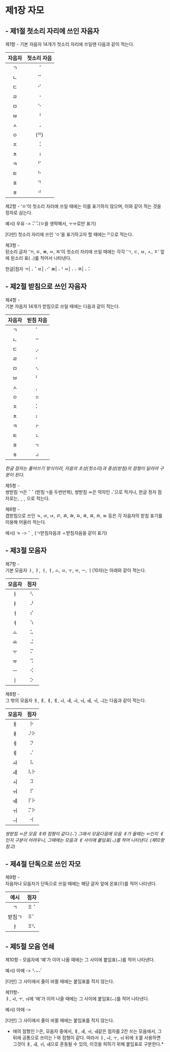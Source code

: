 # 제1장 자모

## - 제1절 첫소리 자리에 쓰인 자음자
제1항 - 
기본 자음자 14개가 첫소리 자리에 쓰일땐 다음과 같이 적는다.

자음자|첫소리 자음
:---:|:---:
ㄱ|⠈
ㄴ|⠉
ㄷ|⠊
ㄹ|⠐
ㅁ|⠑
ㅂ|⠘
ㅅ|⠠
ㅇ|(⠛)
ㅈ|⠨
ㅊ|⠰
ㅋ|⠋
ㅌ|⠓
ㅍ|⠙
ㅎ|⠚


제2항 -
‘ㅇ’이 첫소리 자리에 쓰일 때에는 이를 표기하지 않으며, 이와 같이 적는 것을 정자로 삼는다. 

예시) 우유 -> ⠍⠩(ㅇ을 생략해서, ㅜㅠ로만 표기)

[다만] 첫소리 자리에 쓰인 ‘ㅇ’을 표기하고자 할 때에는 ⠛으로 적는다.


제3항 -  
된소리 글자 ‘ㄲ, ㄸ, ㅃ, ㅆ, ㅉ’이 첫소리 자리에 쓰일 때에는 각각 ‘ㄱ, ㄷ, ㅂ, ㅅ, ㅈ’ 앞에 된소리 표(⠠)를 적어서 나타낸다.

한글|점자
ㄲ|⠠⠈
ㄸ|⠠⠊
ㅃ|⠠⠘
ㅆ|⠠⠠
ㅉ|⠠⠨


## - 제2절 받침으로 쓰인 자음자 
제4항 -  
기본 자음자 14개가 받침으로 쓰일 때에는 다음과 같이 적는다.

자음자|빋침 자음
:---:|:---:
ㄱ|⠁
ㄴ|⠒
ㄷ|⡠	
ㄹ|⠂
ㅁ|⠢
ㅂ|⠃
ㅅ|⡀
ㅇ|⠶
ㅈ|⠅
ㅊ|⠆
ㅋ|⠖
ㅌ|⠦
ㅍ|⠲
ㅎ|⠴

*한글 점자는 풀어쓰기 방식이라, 자음의 초성(첫소리)과 종성(받침)의 점형이 달라야 구분이 된다.*


제5항 -  
쌍받침 ㄲ은 ⠁⠁(받침ㄱ을 두번반복), 쌍받침 ㅆ은 약자인 ⠌으로 적거나, 한글 정자 점자로는, ⡀⡀으로 적는다.

제6항 -  
겹받침으로 쓰인 ㄳ, ㄵ, ㄶ, ㄺ, ㄻ, ㄼ, ㄽ, ㄾ, ㄿ, ㅀ, ㅄ 등은 각 자음자의 받침 표기를 이용해 어울러 적는다.

에시) ㄳ -> ⠁⡀(ㄱ받침자음과 ㅅ받침자음을 같이 표기)


## - 제3절 모음자
제7항 -  
기본 모음자 ㅏ, ㅑ, ㅓ, ㅕ, ㅗ, ㅛ, ㅜ, ㅠ, ㅡ, ㅣ(10자)는 아래와 같이 적는다.

모음자|점자
:---:|:---:
ㅏ|⠣
ㅑ|⠜
ㅓ|⠎	
ㅕ|⠱
ㅗ|⠥
ㅛ|⠬
ㅜ|⠍
ㅠ|⠩
ㅡ|⠪
ㅣ|⠕

제8항 -   
그 밖의 모음자 ㅐ, ㅒ, ㅔ, ㅖ, ㅘ, ㅙ, ㅚ, ㅝ, ㅞ, ㅟ, ㅢ는 다음과 같이 적는다.

모음자|점자
:---:|:---:
ㅐ|⠗
ㅒ|⠜⠗
ㅔ|⠝
ㅖ|⠌ 
ㅘ|⠧
ㅙ|⠧⠗ 
ㅚ|⠽ 
ㅝ|⠏ 
ㅞ|⠏⠗ 
ㅟ|⠍⠗ 
ㅢ|⠺

*쌍받침 ㅆ은 모음 ㅖ와 점형이 같다.(⠌) 그래서 모음다음에 모음 ㅖ가 올때는 ㅆ인지 ㅖ인지 구분이 어려우니, 
그때에는 모음과 ㅖ 사이에 붙임표(⠤)를 적어 나타낸다. (제10항 참고)*


## - 제4절 단독으로 쓰인 자모
제9항 -  
자음자나 모음자가 단독으로 쓰일 때에는 해당 글자 앞에 온표(⠿)를 적어 나타낸다.  

예시|점자
:---:|:---:
ㄱ|⠿⠈
받침ㄱ|⠿⠁
ㅏ|⠿⠣


## - 제5절 모음 연쇄
제10항 - 
모음자에 ‘예’가 이어 나올 때에는 그 사이에 붙임표(⠤)를 적어 나타낸다.

예시) 아예 -> ⠣⠤⠌

[다만] 그 사이에서 줄이 바뀔 때에는 붙임표를 적지 않는다.


제11항-  
ㅑ, ㅘ, ㅜ, ㅝ에 ‘애’가 이어 나올 때에는 그 사이에 붙임표(⠤)를 적어 나타낸다.

예시) 야애 ->

[다만] 그 사이에서 줄이 바뀔 때에는 붙임표를 적지 않는다.

* 애의 점형인 ⠗은, 모음자 중에서, ㅒ, ㅙ, ㅟ, ㅞ같은 점자를 2칸 쓰는 모음에서, 그 뒤에 공통으로 쓰이는 ⠗와 점형이 같다. 
따라서 ㅑ, ㅘ, ㅜ, ㅝ 뒤에 ㅐ를 사용하면 그것이 ㅒ, ㅙ, ㅟ, ㅞ으로 혼동될 수 있의, 이것을 피하기 위해 붙임표로 구분한다.*

